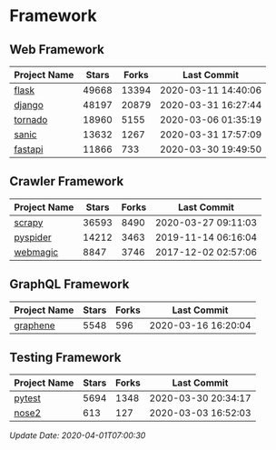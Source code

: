 # Framework

## Web Framework

| Project Name | Stars | Forks | Last Commit |
| ------------ | ----- | ----- | ----------- |
| [flask](https://github.com/pallets/flask) | 49668 | 13394 | 2020-03-11 14:40:06 |
| [django](https://github.com/django/django) | 48197 | 20879 | 2020-03-31 16:27:44 |
| [tornado](https://github.com/tornadoweb/tornado) | 18960 | 5155 | 2020-03-06 01:35:19 |
| [sanic](https://github.com/huge-success/sanic) | 13632 | 1267 | 2020-03-31 17:57:09 |
| [fastapi](https://github.com/tiangolo/fastapi) | 11866 | 733 | 2020-03-30 19:49:50 |

## Crawler Framework

| Project Name | Stars | Forks | Last Commit |
| ------------ | ----- | ----- | ----------- |
| [scrapy](https://github.com/scrapy/scrapy) | 36593 | 8490 | 2020-03-27 09:11:03 |
| [pyspider](https://github.com/binux/pyspider) | 14212 | 3463 | 2019-11-14 06:16:04 |
| [webmagic](https://github.com/code4craft/webmagic) | 8847 | 3746 | 2017-12-02 02:57:06 |

## GraphQL Framework

| Project Name | Stars | Forks | Last Commit |
| ------------ | ----- | ----- | ----------- |
| [graphene](https://github.com/graphql-python/graphene) | 5548 | 596 | 2020-03-16 16:20:04 |

## Testing Framework

| Project Name | Stars | Forks | Last Commit |
| ------------ | ----- | ----- | ----------- |
| [pytest](https://github.com/pytest-dev/pytest) | 5694 | 1348 | 2020-03-30 20:34:17 |
| [nose2](https://github.com/nose-devs/nose2) | 613 | 127 | 2020-03-03 16:52:03 |

*Update Date: 2020-04-01T07:00:30*